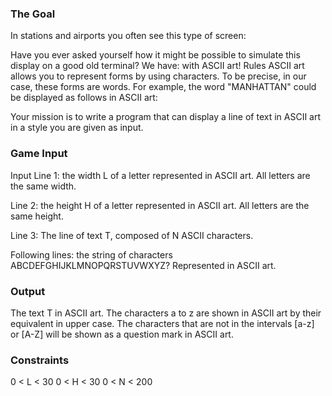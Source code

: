 ### The Goal
In stations and airports you often see this type of screen:

Have you ever asked yourself how it might be possible to simulate this display on a good old terminal? We have: with ASCII art!
 	Rules
ASCII art allows you to represent forms by using characters. To be precise, in our case, these forms are words. For example, the word "MANHATTAN" could be displayed as follows in ASCII art:

 
​Your mission is to write a program that can display a line of text in ASCII art in a style you are given as input.

### Game Input
Input
Line 1: the width L of a letter represented in ASCII art. All letters are the same width.

Line 2: the height H of a letter represented in ASCII art. All letters are the same height.

Line 3: The line of text T, composed of N ASCII characters.

Following lines: the string of characters ABCDEFGHIJKLMNOPQRSTUVWXYZ? Represented in ASCII art.

### Output
The text T in ASCII art.
The characters a to z are shown in ASCII art by their equivalent in upper case.
The characters that are not in the intervals [a-z] or [A-Z] will be shown as a question mark in ASCII art.

### Constraints
0 < L < 30
0 < H < 30
0 < N < 200
